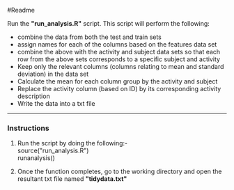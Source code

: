 #Readme

Run the **"run_analysis.R"** script.
This script will perform the following:
* combine the data from both the test and train sets
* assign names for each of the columns based on the features data set
* combine the above with the activity and subject data sets so that each row from the above sets corresponds to a specific subject and activity
* Keep only the relevant columns (columns relating to mean and standard deviation) in the data set
* Calculate the mean for each column group by the activity and subject
* Replace the activity column (based on ID) by its corresponding activity description
* Write the data into a txt file

---

### Instructions
1. Run the script by doing the following:-  
	source("run_analysis.R")    	
	runanalysis() 
	
2. Once the function completes, go to the working directory and open the resultant txt file named **"tidydata.txt"**  

